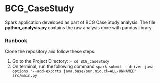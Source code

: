 # BCG_CaseStudy

Spark application developed as part of BCG Case Study analysis. The file **python_analysis.py** contains the raw analysis done with pandas library.

### Runbook
Clone the repository and follow these steps:

1. Go to the Project Directory: `> cd BCG_CaseStudy`
2. On terminal, run the following command
   `spark-submit --driver-java-options "--add-exports java.base/sun.nio.ch=ALL-UNNAMED" src/main.py`
